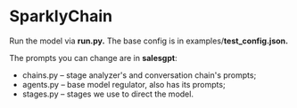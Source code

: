 # SparklyChain

Run the model via **run.py.**
The base config is in examples/**test_config.json.**

The prompts you can change are in **salesgpt**:

* chains.py – stage analyzer's and conversation chain's prompts;
* agents.py – base model regulator, also has its prompts;
* stages.py – stages we use to direct the model. 



